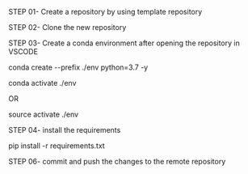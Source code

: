 STEP 01- Create a repository by using template repository

STEP 02- Clone the new repository

STEP 03- Create a conda environment after opening the repository in VSCODE

conda create --prefix ./env python=3.7 -y

conda activate ./env

OR

source activate ./env

STEP 04- install the requirements

pip install -r requirements.txt

STEP 06- commit and push the changes to the remote repository